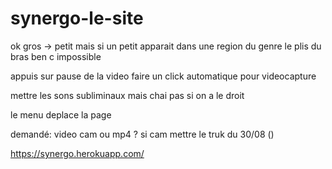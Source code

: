 # synergo-le-site


ok gros -> petit mais si un petit apparait dans une region du genre le plis du bras ben c impossible



appuis sur pause de la video faire un click automatique pour videocapture

mettre les sons subliminaux mais chai pas si on a le droit 

le menu deplace la page



demandé: video cam ou mp4 ? si cam mettre le truk du 30/08 ()


https://synergo.herokuapp.com/ 


